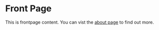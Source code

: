# Front Page

This is frontpage content. You can vist the [about page][1] to find out more.


[1]:/about